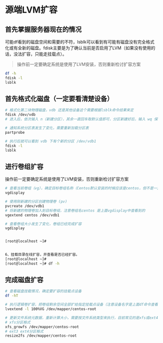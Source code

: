 # 源端LVM扩容
## 首先掌握服务器现在的情况
可能df看到的磁盘空间和需要的不符，lsblk可以看到有可能有磁盘没有完全格式化或有全新的磁盘。fdisk主要是为了确认当前是否启用了LVM（如果没有使用的话，没法扩容，只能走挂载点）。
> 操作前一定要确定系统是使用了LVM安装，否则重新检讨扩容方案
```bash
df -h
fdisk -l
lsblk
```

## 首先格式化磁盘（一定要看清楚设备）
```bash
# 格式化第二块物理磁盘，vdb 还是其他设备这个需要根据lsblk命令结果来定
fdisk /dev/vdb
# 进入后，依次输入 n（新建分区），其余一直回车取默认值即可，分区新建好后，输入 wq 保存退出

# 通知系统分区表发生了变化，需要重新加载分区表
partprobe

# 执行后就可以看到 vdb 下有个新的分区 /dev/vdb1
fdisk -l
lsblk
```

## 进行卷组扩容
操作前一定要确定系统是使用了LVM安装，否则重新检讨扩容方案
```bash
# 查看当前卷组（vg），确定目标卷组名称（Centos默认安装的时候应该是centos，但不是一定的，一定要先确认）
vgdisplay

# 使用刚新建的分区创建物理卷 (pv)
pvcreate /dev/vdb1
# 将新建的物理卷加入到目标卷组，注意卷组名centos 是上面vgdisplay中查看到的
vgextend centos /dev/vdb1

# 查看卷组大小发生了变化，卷组已经完成扩容
vgdisplay


[root@localhost ~]#

 
6、挂载目录在线扩容，并查看是否已经扩容。
[root@localhost ~]# 
[root@localhost ~]# df -h

```

## 完成磁盘扩容
```bash
# 查看磁盘挂载情况，确定要扩容的挂载点设备
df -hT

# 执行逻辑卷扩容，把卷组剩余空间全部扩给指定挂载点设备（注意设备名字是上面df命令查看到的）
lvextend -l 100%VG /dev/mapper/centos-root

# 更新文件系统元数据，重新计算大小，需要按文件系统类型来执行，目前常见的是xfs或ext4，文件系统类型由上面的 df -hT可以查看
# xfs分区格式
xfs_growfs /dev/mapper/centos-root
# ext3 ext4分区格式
resize2fs /dev/mapper/centos-root
```